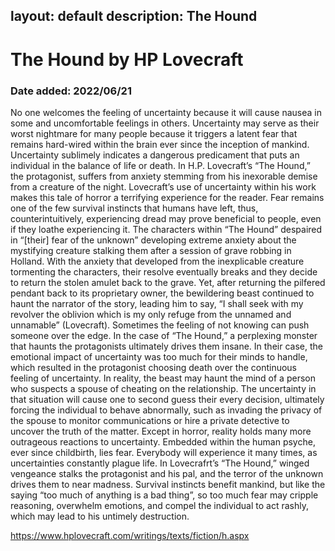 layout: default
description: The Hound
---
# The Hound by HP Lovecraft
### Date added: 2022/06/21
No one welcomes the feeling of uncertainty because it will cause nausea in some and uncomfortable feelings in others. Uncertainty may serve as their worst nightmare for many people because it triggers a latent fear that remains hard-wired within the brain ever since the inception of mankind. Uncertainty sublimely indicates a dangerous predicament that puts an individual in the balance of life or death. In H.P. Lovecraft’s “The Hound,” the protagonist, suffers from anxiety stemming from his inexorable demise from a creature of the night. Lovecraft’s use of uncertainty within his work makes this tale of horror a terrifying experience for the reader.
Fear remains one of the few survival instincts that humans have left, thus, counterintuitively, experiencing dread may prove beneficial to people, even if they loathe experiencing it. The characters within “The Hound” despaired in “[their] fear of the unknown” developing extreme anxiety about the mystifying creature stalking them after a session of grave robbing in Holland. With the anxiety that developed from the inexplicable creature tormenting the characters, their resolve eventually breaks and they decide to return the stolen amulet back to the grave. Yet, after returning the pilfered pendant back to its proprietary owner, the bewildering beast continued to haunt the narrator of the story, leading him to say, “I shall seek with my revolver the oblivion which is my only refuge from the unnamed and unnamable” (Lovecraft). Sometimes the feeling of not knowing can push someone over the edge. In the case of “The Hound,” a perplexing monster that haunts the protagonists ultimately drives them insane. In their case, the emotional impact of uncertainty was too much for their minds to handle, which resulted in the protagonist choosing death over the continuous feeling of uncertainty. In reality, the beast may haunt the mind of a person who suspects a spouse of cheating on the relationship. The uncertainty in that situation will cause one to second guess their every decision, ultimately forcing the individual to behave abnormally, such as invading the privacy of the spouse to monitor communications or hire a private detective to uncover the truth of the matter. Except in horror, reality holds many more outrageous reactions to uncertainty. 
	Embedded within the human psyche, ever since childbirth, lies fear. Everybody will experience it many times, as uncertainties constantly plague life. In Lovecrafrt’s “The Hound,” winged vengeance stalks the protagonist and his pal, and the terror of the unknown drives them to near madness. Survival instincts benefit mankind, but like the saying “too much of anything is a bad thing”, so too much fear may cripple reasoning, overwhelm emotions, and compel the individual to act rashly, which may lead to his untimely destruction. 

https://www.hplovecraft.com/writings/texts/fiction/h.aspx
